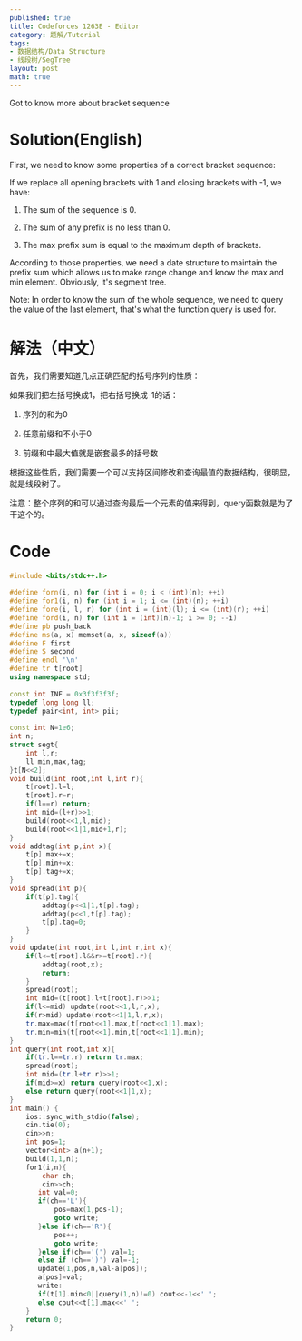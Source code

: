 ```yaml
---
published: true
title: Codeforces 1263E - Editor
category: 题解/Tutorial
tags: 
- 数据结构/Data Structure
- 线段树/SegTree
layout: post
math: true
---
```

Got to know  more about bracket sequence
<!-- more -->

# Solution(English)

First, we need to know some properties of a correct bracket sequence:

If we replace all opening brackets with 1 and closing brackets with -1, we have:

1. The sum of the sequence is 0.

1. The sum of any prefix is no less than 0.

1. The max prefix sum is equal to the maximum depth of brackets.

According to those properties, we need a date structure to maintain the prefix sum which allows us to make range change and know the max and min element. Obviously, it's segment tree.

Note: In order to know the sum of the whole sequence, we need to query the value of the last element, that's what the function query is used for.

# 解法（中文）

首先，我们需要知道几点正确匹配的括号序列的性质：

如果我们把左括号换成1，把右括号换成-1的话：

1. 序列的和为0

1. 任意前缀和不小于0

1. 前缀和中最大值就是嵌套最多的括号数

根据这些性质，我们需要一个可以支持区间修改和查询最值的数据结构，很明显，就是线段树了。

注意：整个序列的和可以通过查询最后一个元素的值来得到，query函数就是为了干这个的。

# Code
```cpp
#include <bits/stdc++.h>
 
#define forn(i, n) for (int i = 0; i < (int)(n); ++i)
#define for1(i, n) for (int i = 1; i <= (int)(n); ++i)
#define fore(i, l, r) for (int i = (int)(l); i <= (int)(r); ++i)
#define ford(i, n) for (int i = (int)(n)-1; i >= 0; --i)
#define pb push_back
#define ms(a, x) memset(a, x, sizeof(a))
#define F first
#define S second
#define endl '\n'
#define tr t[root]
using namespace std;
 
const int INF = 0x3f3f3f3f;
typedef long long ll;
typedef pair<int, int> pii;
 
const int N=1e6;
int n;
struct segt{
    int l,r;
    ll min,max,tag;
}t[N<<2];
void build(int root,int l,int r){
    t[root].l=l;
    t[root].r=r;
    if(l==r) return;
    int mid=(l+r)>>1;
    build(root<<1,l,mid);
    build(root<<1|1,mid+1,r);
}
void addtag(int p,int x){
    t[p].max+=x;
    t[p].min+=x;
    t[p].tag+=x;
}
void spread(int p){
    if(t[p].tag){
        addtag(p<<1|1,t[p].tag);
        addtag(p<<1,t[p].tag);
        t[p].tag=0;
    }
}
void update(int root,int l,int r,int x){
    if(l<=t[root].l&&r>=t[root].r){
        addtag(root,x);
        return;
    }
    spread(root);
    int mid=(t[root].l+t[root].r)>>1;
    if(l<=mid) update(root<<1,l,r,x);
    if(r>mid) update(root<<1|1,l,r,x);
    tr.max=max(t[root<<1].max,t[root<<1|1].max);
    tr.min=min(t[root<<1].min,t[root<<1|1].min);
}
int query(int root,int x){
    if(tr.l==tr.r) return tr.max;
    spread(root);
    int mid=(tr.l+tr.r)>>1;
    if(mid>=x) return query(root<<1,x);
    else return query(root<<1|1,x);
}
int main() {
    ios::sync_with_stdio(false);
    cin.tie(0);
    cin>>n;
    int pos=1;
    vector<int> a(n+1);
    build(1,1,n);
    for1(i,n){
        char ch;
        cin>>ch;
       int val=0;
       if(ch=='L'){
           pos=max(1,pos-1);
           goto write;
       }else if(ch=='R'){
           pos++;
           goto write;
       }else if(ch=='(') val=1;
       else if (ch==')') val=-1;
       update(1,pos,n,val-a[pos]);
       a[pos]=val;
       write:
       if(t[1].min<0||query(1,n)!=0) cout<<-1<<' ';
       else cout<<t[1].max<<' ';
    }
    return 0;
}
```